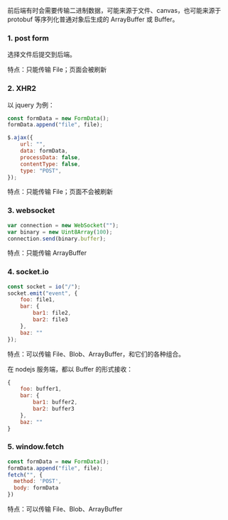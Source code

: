 前后端有时会需要传输二进制数据，可能来源于文件、canvas，也可能来源于 protobuf 等序列化普通对象后生成的 ArrayBuffer 或 Buffer。

### 1. post form

选择文件后提交到后端。

特点：只能传输 File；页面会被刷新

### 2. XHR2

以 jquery 为例：

```js
const formData = new FormData();
formData.append("file", file);

$.ajax({
    url: "",
    data: formData,
    processData: false,
    contentType: false,
    type: "POST",
});
```

特点：只能传输 File；页面不会被刷新

### 3. websocket

```js
var connection = new WebSocket("");
var binary = new Uint8Array(100);
connection.send(binary.buffer);
```

特点：只能传输 ArrayBuffer

### 4. socket.io

```js
const socket = io("/");
socket.emit("event", {
    foo: file1,
    bar: {
        bar1: file2,
        bar2: file3
    },
    baz: ""
});
```

特点：可以传输 File、Blob、ArrayBuffer，和它们的各种组合。

在 nodejs 服务端，都以 Buffer 的形式接收：

```js
{
    foo: buffer1,
    bar: {
        bar1: buffer2,
        bar2: buffer3
    },
    baz: ""
}
```

### 5. window.fetch

```js
const formData = new FormData();
formData.append("file", file);
fetch("", {
  method: 'POST',
  body: formData
})
```

特点：可以传输 File、Blob、ArrayBuffer
